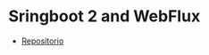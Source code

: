 # Sringboot 2 and WebFlux

- [Repositorio](https://www.udemy.com/course/programacion-reactiva-con-spring-webflux-reactor)
